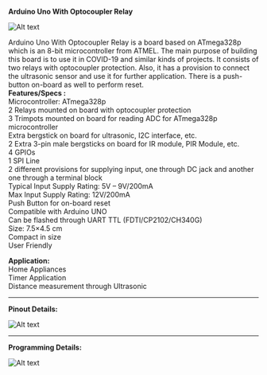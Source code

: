 <b>Arduino Uno With Optocoupler Relay</b>

![Alt text](https://sharvielectronics.b-cdn.net/wp-content/uploads/2020/07/Arduino-Uno-With-Optocoupler-Relay-7.jpg)



Arduino Uno With Optocoupler Relay is a board based on ATmega328p which is an 8-bit microcontroller from ATMEL. The main purpose of building this board is to use it in COVID-19 and similar kinds of projects. It consists of two relays with optocoupler protection. Also, it has a provision to connect the ultrasonic sensor and use it for further application. There is a push-button on-board as well to perform reset.
<br>
<b>Features/Specs :</b><br>
Microcontroller: ATmega328p<br>
2 Relays mounted on board with optocoupler protection<br>
3 Trimpots mounted on board for reading ADC for ATmega328p microcontroller<br>
Extra bergstick on board for ultrasonic, I2C interface, etc.<br>
2 Extra 3-pin male bergsticks on board for IR module, PIR Module, etc.<br>
4 GPIOs<br>
1 SPI Line<br>
2 different provisions for supplying input, one through DC jack and another one through a terminal block<br>
Typical Input Supply Rating: 5V – 9V/200mA<br>
Max Input Supply Rating: 12V/200mA<br>
Push Button for on-board reset<br>
Compatible with Arduino UNO<br>
Can be flashed through UART TTL (FDTI/CP2102/CH340G)<br>
Size: 7.5×4.5 cm<br>
Compact in size <br>
User Friendly<br>
 

<b>Application:</b><br>
Home Appliances<br>
Timer Application<br>
Distance measurement through Ultrasonic<br>
<hr>
<b>Pinout Details:</b>

![Alt text](https://sharvielectronics.b-cdn.net/wp-content/uploads/2020/07/Arduino-Uno-With-Optocoupler-Relay-8-1.jpg)

<hr>
<b>Programming Details:</b>

![Alt text](https://sharvielectronics.b-cdn.net/wp-content/uploads/2020/07/Arduino-Uno-With-Optocoupler-Relay_4-1.jpg)
